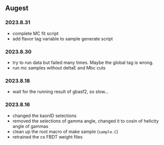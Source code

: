 
## Augest

### 2023.8.31
- complete MC fit script
- add flavor tag variable to sample generate script

### 2023.8.30
- try to run data but failed many times. Maybe the global tag is wrong.
- run mc samples without deltaE and Mbc cuts

### 2023.8.18

- wait for the running result of gbasf2, so slow...

### 2023.8.16
- changed the kaonID selections
- removed the selections of gamma angle, changed it to cosin of helicity angle of gammas
- clean up the root macro of make sample (`sample.C`)
- retrained the cs FBDT weight files